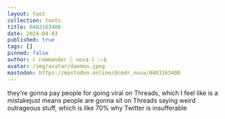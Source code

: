 ```yaml
---
layout: toot
collection: toots
title: 0403163400
date: 2024-04-03
published: true
tags: []
pinned: false
author: ⸸ commander ░ nova ⸸ :~$
avatar: /img/avatar/daemon.jpeg
mastodon: https://mastodon.online/@cmdr_nova/0403163400
---
```


they're gonna pay people for going viral on Threads, which I feel like is a mistakejust means people are gonna sit on Threads saying weird outrageous stuff, which is like 70% why Twitter is insufferable
